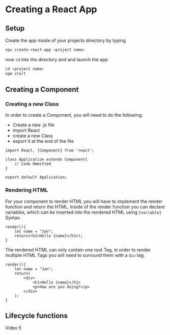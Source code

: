 # Creating a React App

## Setup

Create the app inside of your projects directory by typing

````powershell
npx create-react-app <project name>
````

now `cd` into the directory and and launch the app

````powershell
cd <project name>
npm start
````

## Creating a Component

### Creating a new Class

In order to create a Component, you will need to do the following:

* Create a new .js file
* import React
* create a new Class
* export it at the end of the file

````react
import React, {Component} from 'react';

class Application extends Component{
	// Code Ommitted
}

export default Application;
````

### Rendering HTML

For your component to render HTML you will have to implement the render function and return the HTML.
Inside of the render function you can declare variables, which can be inserted into the rendered HTML using `{variable}` Syntax.

````react
render(){
	let name = "Jan";
    return(<h1>Hello {name}</h1>);
}
````

The rendered HTML can only contain one root Tag, in order to render multiple HTML Tags you will need to surround them with a `div` tag.

````react
render(){
	let name = "Jan";
    return(
        <div>
        	<h1>Hello {name}</h1>
            <p>How are you doing?</p>
        </div>
    );
}
````

## Lifecycle functions

Video 5